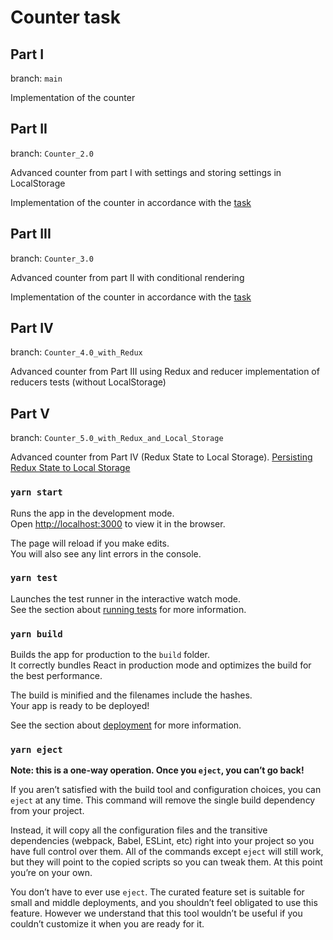 # Counter task

## Part I

branch: `main`

Implementation of the counter

## Part II

branch: `Counter_2.0`

Advanced counter from part I with settings and storing settings in LocalStorage

Implementation of the counter in accordance with the [task](https://www.youtube.com/watch?v=RmOHf2NQln8)

## Part III

branch: `Counter_3.0`

Advanced counter from part II with conditional rendering

Implementation of the counter in accordance with the [task](https://www.youtube.com/watch?v=AnT42jUgnys)

## Part IV

branch: `Counter_4.0_with_Redux`

Advanced counter from Part III using Redux and reducer implementation of reducers tests (without LocalStorage)

## Part V

branch: `Counter_5.0_with_Redux_and_Local_Storage`

Advanced counter from Part IV (Redux State to Local Storage).
[Persisting Redux State to Local Storage](https://medium.com/@jrcreencia/persisting-redux-state-to-local-storage-f81eb0b90e7e)


### `yarn start`

Runs the app in the development mode.\
Open [http://localhost:3000](http://localhost:3000) to view it in the browser.

The page will reload if you make edits.\
You will also see any lint errors in the console.

### `yarn test`

Launches the test runner in the interactive watch mode.\
See the section about [running tests](https://facebook.github.io/create-react-app/docs/running-tests) for more information.

### `yarn build`

Builds the app for production to the `build` folder.\
It correctly bundles React in production mode and optimizes the build for the best performance.

The build is minified and the filenames include the hashes.\
Your app is ready to be deployed!

See the section about [deployment](https://facebook.github.io/create-react-app/docs/deployment) for more information.

### `yarn eject`

**Note: this is a one-way operation. Once you `eject`, you can’t go back!**

If you aren’t satisfied with the build tool and configuration choices, you can `eject` at any time. This command will remove the single build dependency from your project.

Instead, it will copy all the configuration files and the transitive dependencies (webpack, Babel, ESLint, etc) right into your project so you have full control over them. All of the commands except `eject` will still work, but they will point to the copied scripts so you can tweak them. At this point you’re on your own.

You don’t have to ever use `eject`. The curated feature set is suitable for small and middle deployments, and you shouldn’t feel obligated to use this feature. However we understand that this tool wouldn’t be useful if you couldn’t customize it when you are ready for it.